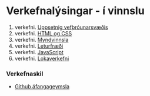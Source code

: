 # Verkefnalýsingar - í vinnslu

1. verkefni. [Uppsetnig vefþróunarsvæðis](https://github.com/GJG/Vefgrunnur/wiki)
1. verkefni. [HTML og CSS](V-2/README.md)
1. verkefni. [Myndvinnsla](Verkefni-3.md)
1. verkefni. [Leturfræði](Verkefni-4.md)
1. verkefni. [JavaScript](Verkefni-5.md)
1. verkefni. [Lokaverkefni](V-6/README.md)

### Verkefnaskil 

* [Github áfangageymsla](https://github.com/22vg) 